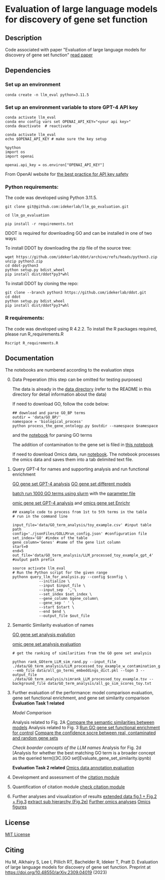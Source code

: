 # Evaluation of large language models for discovery of gene set function


## Description
Code associated with paper "Evaluation of large language models for discovery of gene set function" [read paper](https://arxiv.org/abs/2309.04019v1)

## Dependencies
### Set up an environment
```
conda create -n llm_eval python=3.11.5
```
### Set up an environment variable to store GPT-4 API key 

```
conda activate llm_eval
conda env config vars set OPENAI_API_KEY="<your api key>" 
conda deactivate  # reactivate 

conda activate llm_eval
echo $OPENAI_API_KEY # make sure the key setup 

%python
import os
import openai
 
openai.api_key = os.environ["OPENAI_API_KEY"]
```

From OpenAI website for [the best practice for API key safety](https://help.openai.com/en/articles/5112595-best-practices-for-api-key-safety) 

### Python requirements:
The code was developed using Python 3.11.5.

```
git clone git@github.com:idekerlab/llm_go_evaluation.git

cd llm_go_evaluation

pip install -r requirements.txt
```

DDOT is required for downloading GO and can be installed in one of two ways:

To install DDOT by downloading the zip file of the source tree:
```
wget https://github.com/idekerlab/ddot/archive/refs/heads/python3.zip
unzip python3.zip
cd ddot-python3
python setup.py bdist_wheel
pip install dist/ddot*py3*whl
```

To install DDOT by cloning the repo:
```
git clone --branch python3 https://github.com/idekerlab/ddot.git
cd ddot
python setup.py bdist_wheel
pip install dist/ddot*py3*whl
```
### R requirements:
The code was developed using R 4.2.2.
To install the R packages required, please run R_requirements.R

```
Rscript R_requirements.R
```

## Documentation
The notebooks are numbered according to the evaluation steps 

0. Data Preperation (this step can be omitted for testing purposes)

   The data is already in the [data directory](./data) (refer to the README in this directory for detail information about the data)
   
   If need to download GO, follow the code below: 
    ```
    ## download and parse GO_BP terms
    outdir = 'data/GO_BP/'
    namespace = 'biological_process'
    python process_the_gene_ontology.py $outdir --namespace $namespace 
    ```
    and the [notebook](0.[Prep%20GO]Download_and_parse_GO.ipynb) for parsing GO terms
	
    The addition of contamination to the gene set is filed in [this notebook](0.%20[GO%20set]add_random_contamination.ipynb)

	If need to download Omics data, run [notebook](0.[Omics_revamped]_ProcessOmicsData.ipynb). The notebook processes the omics data and saves them into a tab delimited text file.
   

1. Query GPT-4 for names and supporting analysis and run functional enrichment

    [GO gene set GPT-4 analysis](1.[GO%20set]Run_LLM_analysis.ipynb)
    [GO gene set different models](1A.[GO%20set]Compare_models.ipynb)

    [batch run 1000 GO terms using slurm](thousandGOsets_GPT4Run.sh) with the [parameter file](thousandGOsets_GPT4Run_params.txt) 


    [omic gene set GPT-4 analysis](1A.[Omics_revamped]GenerateLLM_analysis.ipynb) and [omics gene set Enrichr](1B.[Omics_revamped]run_Enrichr.ipynb)

    ``` 
    ## example code to process from 1st to 5th terms in the table
    # run in the command line  

    input_file='data/GO_term_analysis/toy_example.csv' #input table path
    config='./jsonFiles/GOLLMrun_config.json' #configuration file 
    set_index='GO' #index of the table
    gene_column='Genes' #name of the gene list column
    start=0
    end=5   
    out_file='data/GO_term_analysis/LLM_processed_toy_example_gpt_4' #output path prefix

    source activate llm_eval
    # Run the Python script for the given range
    pythonn query_llm_for_analysis.py --config $config \
                --initialize \
                --input $input_file \
                --input_sep  ','\
                --set_index $set_index \
                --gene_column $gene_column\
                --gene_sep ' ' \
                --start $start \
                --end $end \
                --output_file $out_file
    ```

2. Semantic Similarity evaluation of names

    [GO gene set analysis evalution](2.[GO%20set]Rank_LLM_GO_term_pair_sim.ipynb)

    [omic gene set analysis evaluation](2.[Omics_revamped]RunSemanticSimEval.ipynb)

    ```
    # get the ranking of similarities from the GO gene set analysis

    python rank_GOterm_LLM_sim_rand.py --input_file ./data/GO_term_analysis/LLM_processed_toy_example_w_contamination_gpt_4.tsv --emb_file data/all_go_terms_embeddings_dict.pkl --topn 3 --output_file ./data/GO_term_analysis/simrank_LLM_processed_toy_example.tsv --background_file data/GO_term_analysis/all_go_sim_scores_toy.txt
    ```

3. Further evaluation of the performance: model comparison evaluation, gene set functional enrichment, and gene set similarity comparison
    **Evaluation Task 1 related**
    
    *Model Comparison*

    Analysis related to Fig. 2A
    [Compare the semantic similarities between models](3A.[model%20compare]compare_semantic_similarity.ipynb)
    Analysis related to Fig. 3
    [Run GO gene set functional enrichment for control](3A.[model%20compare]functional_enrichment_analysis_control.ipynb)
    [Compare the confidence socre between real, contaminated and random gene sets](3B-2.[model%20compare]Check_confidence_scoring_metrics.ipynb)

    *Check boarder concepts of the LLM names*
    Analysis for Fig. 2d
    [Analysis for whether the best matching GO term is a broader concept as the queried term](3C.[GO set]Evaluate_gene_set_similarity.ipynb)

    **Evaluation Task 2 related**
    [Omics data annotation evaluation](3A.[Omics_revamped]_AnayseAnnotation.ipynb)


4. Development and assessment of the [citation module](4.Reference%20search%20and%20validation.ipynb)


5. Quantification of citation module [check citation module](5.Quantify%20reference%20checking.ipynb)

6. Further analyses and visualization of results 
    [extended data fig.1 + Fig.2 + Fig.3](6.[GO%20set]Plot_GO_analysis_figs.ipynb)
    [extract sub hierarchy (Fig.2e)](6.[GO%20set]%20subhierarchy_GO_example.ipynb)
    [Further omics analyses](6A.[Omics_revamped]Revamped_success_analyses.ipynb)
    [Omics figures](6B.[Omics_revamped]GenerateOmicsFigures.ipynb)

## License

[MIT License](LICENSE)

## Citing

Hu M, Alkhairy S, Lee I, Pillich RT, Bachelder R, Ideker T, Pratt D. Evaluation of large language models for discovery of gene set function. Preprint at https://doi.org/10.48550/arXiv.2309.04019 (2023)


